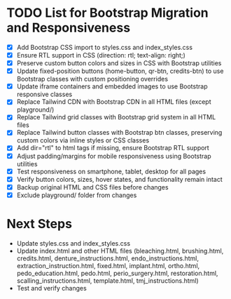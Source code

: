 # TODO List for Bootstrap Migration and Responsiveness

- [x] Add Bootstrap CSS import to styles.css and index_styles.css
- [x] Ensure RTL support in CSS (direction: rtl; text-align: right;)
- [x] Preserve custom button colors and sizes in CSS with Bootstrap utilities
- [x] Update fixed-position buttons (home-button, qr-btn, credits-btn) to use Bootstrap classes with custom positioning overrides
- [x] Update iframe containers and embedded images to use Bootstrap responsive classes
- [x] Replace Tailwind CDN with Bootstrap CDN in all HTML files (except playground/)
- [x] Replace Tailwind grid classes with Bootstrap grid system in all HTML files
- [x] Replace Tailwind button classes with Bootstrap btn classes, preserving custom colors via inline styles or CSS classes
- [x] Add dir="rtl" to html tags if missing, ensure Bootstrap RTL support
- [x] Adjust padding/margins for mobile responsiveness using Bootstrap utilities
- [x] Test responsiveness on smartphone, tablet, desktop for all pages
- [x] Verify button colors, sizes, hover states, and functionality remain intact
- [x] Backup original HTML and CSS files before changes
- [x] Exclude playground/ folder from changes

# Next Steps

- Update styles.css and index_styles.css
- Update index.html and other HTML files (bleaching.html, brushing.html, credits.html, denture_instructions.html, endo_instructions.html, extraction_instruction.html, fixed.html, implant.html, ortho.html, pedo_education.html, pedo.html, perio_surgery.html, restoration.html, scalling_instructions.html, template.html, tmj_instructions.html)
- Test and verify changes
